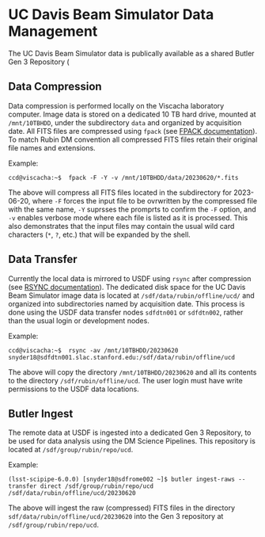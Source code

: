 # UC Davis Beam Simulator Data Management

The UC Davis Beam Simulator data is publically available as a shared Butler Gen 3 Repository (

## Data Compression

Data compression is performed locally on the Viscacha laboratory computer. Image data is stored on a dedicated 10 TB hard drive, mounted at `/mnt/10TBHDD`, under the subdirectory `data` and organized by acquisition date. All FITS files are compressed using `fpack` (see [FPACK documentation](https://heasarc.gsfc.nasa.gov/fitsio/fpack/)).  To match Rubin DM convention all compressed FITS files retain their original file names and extensions.

Example:

    ccd@viscacha:~$  fpack -F -Y -v /mnt/10TBHDD/data/20230620/*.fits

The above will compress all FITS files located in the subdirectory for 2023-06-20, where `-F` forces the input file to be ovrwritten by the compressed file with the same name, `-Y` suprsses the promprts to confirm the `-F` option, and `-v` enables verbose mode where each file is listed as it is processed.  This also demonstrates that the input files may contain the usual wild card characters (`*`, `?`, etc.) that will be expanded by the shell.

## Data Transfer

Currently the local data is mirrored to USDF using `rsync` after compression (see [RSYNC documentation](https://linux.die.net/man/1/rsync)). The dedicated disk space for the UC Davis Beam Simulator image data is located at `/sdf/data/rubin/offline/ucd/` and organized into subdirectories named by acquisition date. This process is done using the USDF data transfer nodes `sdfdtn001` or `sdfdtn002`, rather than the usual login or development nodes.

Example:

    ccd@viscacha:~$  rsync -av /mnt/10TBHDD/20230620 snyder18@sdfdtn001.slac.stanford.edu:/sdf/data/rubin/offline/ucd

The above will copy the directory `/mnt/10TBHDD/20230620` and all its contents to the directory `/sdf/rubin/offline/ucd`. The user login must have write permissions to the USDF data locations.

## Butler Ingest

The remote data at USDF is ingested into a dedicated Gen 3 Repository, to be used for data analysis using the DM Science Pipelines. This repository is located at `/sdf/group/rubin/repo/ucd`. 

Example:

    (lsst-scipipe-6.0.0) [snyder18@sdfrome002 ~]$ butler ingest-raws --transfer direct /sdf/group/rubin/repo/ucd /sdf/data/rubin/offline/ucd/20230620

The above will ingest the raw (compressed) FITS files in the directory `sdf/data/rubin/offline/ucd/20230620` into the Gen 3 repository at `/sdf/group/rubin/repo/ucd`.
